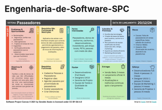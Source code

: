 # Engenharia-de-Software-SPC

![spc](https://github.com/carol-santiago/Engenharia-de-Software-SPC/blob/main/Passeadores.jpg)
